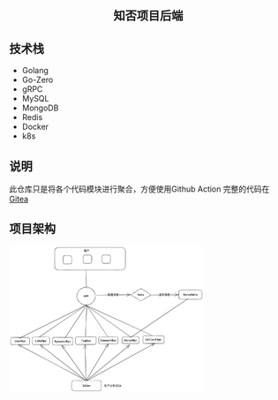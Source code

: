 <div>
    <h2 align="center">知否项目后端</h2>
</div>

## 技术栈

 - Golang
 - Go-Zero
 - gRPC
 - MySQL
 - MongoDB
 - Redis
 - Docker
 - k8s

## 说明
此仓库只是将各个代码模块进行聚合，方便使用Github Action
完整的代码在[Gitea](https://git.154896.xyz/zhifou)

## 项目架构

![img.png](img.png)